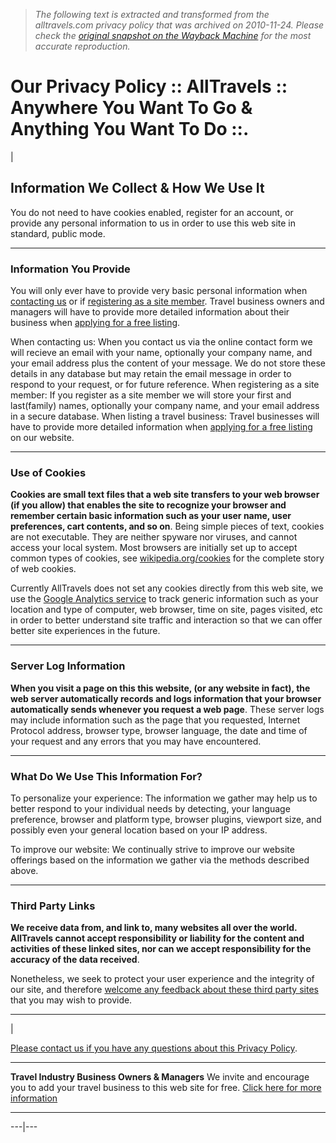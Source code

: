 > *The following text is extracted and transformed from the alltravels.com privacy policy that was archived on 2010-11-24. Please check the [original snapshot on the Wayback Machine](https://web.archive.org/web/20101124175654id_/http%3A//www.alltravels.com/privacy) for the most accurate reproduction.*

# Our Privacy Policy :: AllTravels :: Anywhere You Want To Go & Anything You Want To Do ::.

| 

## Information We Collect & How We Use It

You do not need to have cookies enabled, register for an account, or provide any personal information to us in order to use this web site in standard, public mode.

* * *

### Information You Provide

You will only ever have to provide very basic personal information when [contacting us](http://www.alltravels.com/contact/ "Click here to open the contact section home page") or if [registering as a site member](http://www.alltravels.com/members/ "Click here to open the home page of member's section"). Travel business owners and managers will have to provide more detailed information about their business when [applying for a free listing](http://www.alltravels.com/listings/ "Click here to add your travel business to this site for free").

When contacting us:
    When you contact us via the online contact form we will recieve an email with your name, optionally your company name, and your email address plus the content of your message. We do not store these details in any database but may retain the email message in order to respond to your request, or for future reference.
When registering as a site member:
    If you register as a site member we will store your first and last(family) names, optionally your company name, and your email address in a secure database.
When listing a travel business:
    Travel businesses will have to provide more detailed information when [applying for a free listing](http://www.alltravels.com/listings/ "Click here to add your travel business to this site for free") on our website.

* * *

### Use of Cookies

**Cookies are small text files that a web site transfers to your web browser (if you allow) that enables the site to recognize your browser and remember certain basic information such as your user name, user preferences, cart contents, and so on**. Being simple pieces of text, cookies are not executable. They are neither spyware nor viruses, and cannot access your local system. Most browsers are initially set up to accept common types of cookies, see [wikipedia.org/cookies](http://en.wikipedia.org/wiki/HTTP_cookie "Click here to read all about web browser cookies at Wikipedia - this link opens in a new browser window or tab") for the complete story of web cookies.

Currently AllTravels does not set any cookies directly from this web site, we use the [Google Analytics service](http://www.google.com/analytics/ "Click here to open the Google Analytics home page - this link opens in a new browser window or tab") to track generic information such as your location and type of computer, web browser, time on site, pages visited, etc in order to better understand site traffic and interaction so that we can offer better site experiences in the future.

* * *

### Server Log Information

**When you visit a page on this this website, (or any website in fact), the web server automatically records and logs information that your browser automatically sends whenever you request a web page**. These server logs may include information such as the page that you requested, Internet Protocol address, browser type, browser language, the date and time of your request and any errors that you may have encountered.

* * *

### What Do We Use This Information For?

To personalize your experience:
    The information we gather may help us to better respond to your individual needs by detecting, your language preference, browser and platform type, browser plugins, viewport size, and possibly even your general location based on your IP address.

To improve our website:
    We continually strive to improve our website offerings based on the information we gather via the methods described above.

* * *

### Third Party Links

**We receive data from, and link to, many websites all over the world. AllTravels cannot accept responsibility or liability for the content and activities of these linked sites, nor can we accept responsibility for the accuracy of the data received**.

Nonetheless, we seek to protect your user experience and the integrity of our site, and therefore [welcome any feedback about these third party sites](http://www.alltravels.com/contact/ "Click here to send us feedback about your experience with a site that we link to.") that you may wish to provide.

* * *

| 

[Please contact us if you have any questions about this Privacy Policy](http://www.alltravels.com/contact/ "Click here to open the contact section home page").

* * *

**Travel Industry Business Owners & Managers** We invite and encourage you to add your travel business to this web site for free. [Click here for more information](http://www.alltravels.com/listings/ "Click here to add your travel business to this site, absolutely free!")

* * *  
  
---|---
